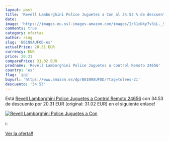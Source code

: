 ```yaml
---
layout: post
title: 'Revell Lamborghini Police Juguetes a Con al 34.53 % de descuento'
date: 
image: 'https://images-eu.ssl-images-amazon.com/images/I/51cNky7v3iL._SL200_.jpg'
comments: true
category: ofertas
author: ring
slug: 'B01N9AUFOD-es'
actualPrice: 20.31 EUR
currency: EUR
price: 20.31
comparePrice: 31.02 EUR
prodname: 'Revell Lamborghini Police Juguetes a Control Remoto 24656'
country: 'es'
flag: '🇪🇸'
buyurl: 'https://www.amazon.es/dp/B01N9AUFOD/?tag=tolees-21'
descuento: '34.53'
---
```


Está [Revell Lamborghini Police Juguetes a Control Remoto 24656](https://www.amazon.es/dp/B01N9AUFOD/?tag=tolees-21) con 34.53 de descuento por 20.31 EUR (original: 31.02 EUR) en el siguiente enlace!

[![Revell Lamborghini Police Juguetes a Con](https://images-eu.ssl-images-amazon.com/images/I/51cNky7v3iL._SL200_.jpg)](https://www.amazon.es/dp/B01N9AUFOD/?tag=tolees-21)

ℹ️:


[Ver la oferta!!](https://www.amazon.es/dp/B01N9AUFOD/?tag=tolees-21)
